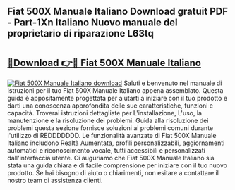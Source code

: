 ## Fiat 500X Manuale Italiano Download gratuit PDF - Part-1Xn Italiano Nuovo manuale del proprietario di riparazione L63tq

# <h2><a href="http://dfd4qi.blite.top/?on=Fiat+500X+Manuale+Italiano">🔗Download 👉🔴 Fiat 500X Manuale Italiano</a></h2>

[![Fiat 500X Manuale Italiano download](https://i.imgur.com/lujVjoI.png)](http://dfd4qi.blite.top/?on=Fiat+500X+Manuale+Italiano)
Saluti e benvenuto nel manuale di Istruzioni per il tuo Fiat 500X Manuale Italiano appena assemblato. Questa guida è appositamente progettata per aiutarti a iniziare con il tuo prodotto e darti una conoscenza approfondita delle sue caratteristiche, funzioni e capacità. Troverai istruzioni dettagliate per L'installazione, L'uso, la manutenzione e la risoluzione dei problemi. Guida alla risoluzione dei problemi questa sezione fornisce soluzioni ai problemi comuni durante l'utilizzo di REDDDDDDD. Le funzionalità avanzate di Fiat 500X Manuale Italiano includono Realtà Aumentata, profili personalizzabili, aggiornamenti automatici e riconoscimento vocale, tutti accessibili e personalizzati dall'interfaccia utente. Ci auguriamo che Fiat 500X Manuale Italiano sia stata una guida chiara e di facile comprensione per iniziare con il tuo nuovo prodotto. Se hai bisogno di aiuto o chiarimenti, non esitare a contattare il nostro team di assistenza clienti.
